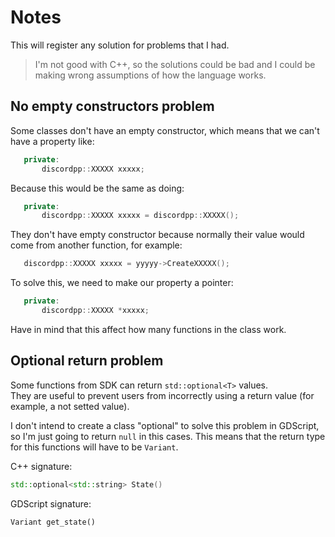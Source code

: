 # Notes
This will register any solution for problems that I had.  

> I'm not good with C++, so the solutions could be bad and I could be making wrong assumptions of how the language works.  

## No empty constructors problem
Some classes don't have an empty constructor, which means that we can't have a property like:  

```C++
   private:
       discordpp::XXXXX xxxxx;
```

Because this would be the same as doing:  

```C++
   private:
       discordpp::XXXXX xxxxx = discordpp::XXXXX();
```

They don't have empty constructor because normally their value would come from another function, for example:  

```C++
   discordpp::XXXXX xxxxx = yyyyy->CreateXXXXX();
```

To solve this, we need to make our property a pointer:  

```C++
   private:
       discordpp::XXXXX *xxxxx;
```

Have in mind that this affect how many functions in the class work.

## Optional return problem
Some functions from SDK can return `std::optional<T>` values.  
They are useful to prevent users from incorrectly using a return value (for example, a not setted value).  

I don't intend to create a class "optional" to solve this problem in GDScript, so I'm just going to return `null` in this cases. This means that the return type for this functions will have to be `Variant`.  

C++ signature:  
```C++
std::optional<std::string> State()
```

GDScript signature:  
```GDScript
Variant get_state()
```